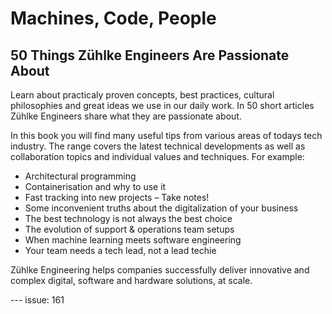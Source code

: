 # Machines, Code, People
## 50 Things Zühlke Engineers Are Passionate About

Learn about practicaly proven concepts, best practices, cultural philosophies and great ideas we use in our daily work. In 50 short articles Zühlke Engineers share what they are passionate about.

In this book you will find many useful tips from various areas of todays tech industry. The range covers the latest technical developments as well as collaboration topics and individual values and techniques. For example:

* Architectural programming
* Containerisation and why to use it
* Fast tracking into new projects – Take notes!
* Some inconvenient truths about the digitalization of your business
* The best technology is not always the best choice
* The evolution of support & operations team setups
* When machine learning meets software engineering
* Your team needs a tech lead, not a lead techie

Zühlke Engineering helps companies successfully deliver innovative and complex digital, software and hardware solutions, at scale.


--- issue: 161